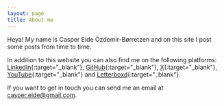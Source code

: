 ```yaml
---
layout: page
title: About me
---
```


Heya! My name is Casper Eide Özdemir-Børretzen and on this site I post some posts from time to time.

In addition to this website you can also find me on the following platforms:
[LinkedIn](https://linkedin.com/in/casperborretzen){:target="_blank"}, [GitHub](https://github.com/LASER-WOLF){:target="_blank"}, [X](https://x.com/LASER_WOLF){:target="_blank"}, [YouTube](https://youtube.com/@CasperBorretzen){:target="_blank"} and [Letterboxd](https://letterboxd.com/LASER_WOLF){:target="_blank"}.

If you want to get in touch you can send me an email at [casper.eide@gmail.com](mailto:casper.eide@gmail.com).
